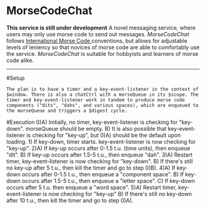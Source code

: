 # MorseCodeChat
**This service is still under development**
A novel messaging service, where users may only use morse code to send out messages. *MorseCodeChat* follows [International Morse Code ](https://morsecode.scphillips.com/morse.html) conventions, but allows for  adjustable levels of leniency so that novices of morse code are able to comfortably use the service. *MorseCodeChat* is suitable for hobbyists and learners of morse code alike.

----------

#Setup

    The plan is to have a timer and a key-event-listener in the context of $window. There is also a chatCtrl with a morseQueue in its $scope. The timer and key-event-listener work in tandem to produce morse code components ("dits", "dahs", and various spaces), which are enqueued to the morseQueue and triggers a $digest cycle.
    
#Execution
    0)A) Initially, no timer, key-event-listener is checking for "key-down". morseQueue should be empty.
      B) It is also possible that key-event-listener is checking for "key-up", but 0)A) should be the default upon loading.
    1) If key-down, timer starts. key-event-listener is now checking for "key-up".
    2)A) If key-up occurs after 0-1.5 t.u. (time units), then enqueue "dit".
      B) If key-up occurs after 1.5-5 t.u., then enqueue "dah".
    3)A) Restart timer, key-event-listener is now checking for "key-down".
      B) If there's still no key-up after 5 t.u., then kill the timer and go to step 0)B).
    4)A) If key-down occurs after 0-1.5 t.u., then enqueue a "component space".
      B) If key-down occurs after 1.5-5 t.u., then enqueue a "letter space".
      C) If key-down occurs after 5 t.u. then enqueue a "word space".
     5)A) Restart timer, key-event-listener is now checking for "key-up"
       B) If there's still no key-down after 10 t.u., then kill the timer and go to step 0)A).